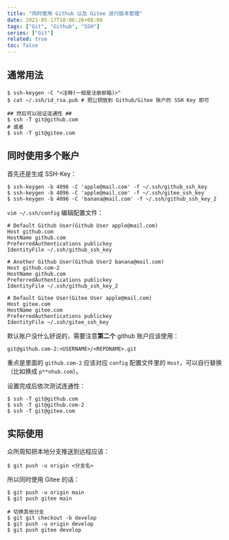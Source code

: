 ```yaml
---
title: "同时使用 Github 以及 Gitee 进行版本管理"
date: 2021-05-17T10:06:26+08:00
tags: ["Git", "Github", "SSH"]
series: ["Git"]
related: true
toc: false
---
```


## 通常用法
```shell
$ ssh-keygen -C "<注释(一般是注册邮箱)>"
$ cat ~/.ssh/id_rsa.pub # 把公钥放到 Github/Gitee 账户的 SSH Key 即可

## 然后可以验证连通性 ##
$ ssh -T git@github.com
# 或者
$ ssh -T git@gitee.com
```

## 同时使用多个账户
首先还是生成 SSH-Key：  
```shell
$ ssh-keygen -b 4096 -C 'apple@mail.com' -f ~/.ssh/github_ssh_key
$ ssh-keygen -b 4096 -C 'apple@mail.com' -f ~/.ssh/gitee_ssh_key
$ ssh-keygen -b 4096 -C 'banana@mail.com' -f ~/.ssh/github_ssh_key_2
```

`vim ~/.ssh/config` 编辑配置文件：  
```
# Default Github User(Github User apple@mail.com)
Host github.com
HostName github.com
PreferredAuthentications publickey
IdentityFile ~/.ssh/github_ssh_key

# Another Github User(Github User2 banana@mail.com)
Host github.com-2
HostName github.com
PreferredAuthentications publickey
IdentityFile ~/.ssh/github_ssh_key_2

# Default Gitee User(Gitee User apple@mail.com)
Host gitee.com
HostName gitee.com
PreferredAuthentications publickey
IdentityFile ~/.ssh/gitee_ssh_key
```

默认账户没什么好说的，需要注意**第二个** github 账户应该使用：  
```
git@github.com-2:<USERNAME>/<REPONAME>.git
```

重点是里面的 `github.com-2` 应该对应 `config` 配置文件里的 `Host`，可以自行替换（比如换成 `p**nhub.com`）。  

设置完成后依次测试连通性：  
```shell
$ ssh -T git@github.com
$ ssh -T git@github.com-2
$ ssh -T git@gitee.com
```

## 实际使用
众所周知把本地分支推送到远程应该：  
```shell
$ git push -u origin <分支名>
```

所以同时使用 Gitee 的话：  
```shell
$ git push -u origin main
$ git push gitee main

# 切换其他分支
$ git git checkout -b develop
$ git push -u origin develop
$ git push gitee develop
```
